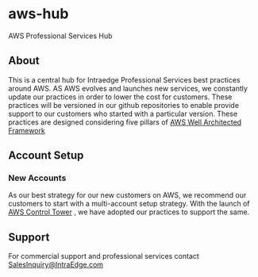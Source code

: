 # aws-hub
AWS Professional Services Hub

## About
This is a central hub for Intraedge Professional Services best practices around AWS. AS AWS evolves and launches new services, we constantly update our practices in order to lower the cost for customers.
These practices will be versioned in our github repositories to enable provide support to our customers who started with a particular version. 
These practices are designed considering five pillars of [AWS Well Architected Framework](https://aws.amazon.com/architecture/well-architected/) 

## Account Setup

### New Accounts
As our best strategy for our new customers on AWS, we recommend our customers to start with a multi-account setup strategy. With the launch of [AWS Control Tower](https://docs.aws.amazon.com/controltower/latest/userguide/what-is-control-tower.html) , we have adopted our practices to support the same.


## Support
For commercial support and professional services contact SalesInquiry@IntraEdge.com

